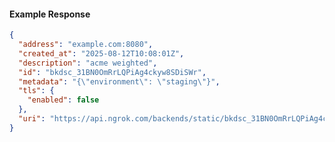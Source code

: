 <!-- Code generated for API Clients. DO NOT EDIT. -->

#### Example Response

```json
{
  "address": "example.com:8080",
  "created_at": "2025-08-12T10:08:01Z",
  "description": "acme weighted",
  "id": "bkdsc_31BN0OmRrLQPiAg4ckyw8SDiSWr",
  "metadata": "{\"environment\": \"staging\"}",
  "tls": {
    "enabled": false
  },
  "uri": "https://api.ngrok.com/backends/static/bkdsc_31BN0OmRrLQPiAg4ckyw8SDiSWr"
}
```

